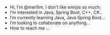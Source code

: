 - Hi, I’m @merllim. I don't like emojis so much;
- I’m interested in Java, Spring Boot, C++, C#..
- I’m currently learning Java, Java Spring Boot...
- I’m looking to collaborate on anything...
- How to reach me ...

<!---
merllim/merllim is a ✨ special ✨ repository because its `README.md` (this file) appears on your GitHub profile.
You can click the Preview link to take a look at your changes.
--->

